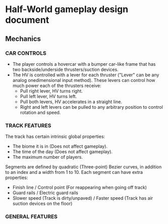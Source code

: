 # Half-World gameplay design document

## Mechanics

### CAR CONTROLS
- The player controls a hovercar with a bumper car-like frame that has two backside/underside thrusters/suction devices.
- The HV is controlled with a lever for each thruster ("Lever" can be any analog onedimensional input method). These levers can control how much power each of the thrusters receive:
  - Pull right lever, HV turns right.
  - Pull left lever, HV turns left.
  - Pull both levers, HV accelerates in a straight line.
  - Right and left levers can be pulled to any arbitrary position to control rotation and speed.

### TRACK FEATURES
The track has certain intrinsic global properties:

- The biome it is in (Does not affect gameplay).
- The time of the day (Does not affect gameplay).
- The maximum number of players.

Segments are defined by quadratic (Three-point) Bezier curves, in addition to an index and a width from 1 to 10. Each segment can have extra properties:

- Finish line / Control point (For reappearing when going off track)
- Guard rails / Electric guard rails
- Slower speed (Track is dirty/unpaved) / Faster speed (Track has air suction devices on the floor)

### GENERAL FEATURES
